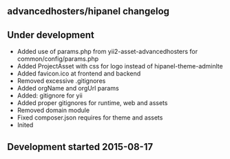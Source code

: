 advancedhosters/hipanel changelog
---------------------------------

## Under development

- Added use of params.php from yii2-asset-advancedhosters for common/config/params.php
- Added ProjectAsset with css for logo instead of hipanel-theme-adminlte
- Added favicon.ico at frontend and backend
- Removed excessive .gitignores
- Added orgName and orgUrl params
- Added: gitignore for yii
- Added proper gitignores for runtime, web and assets
- Removed domain module
- Fixed composer.json requires for theme and assets
- Inited

## Development started 2015-08-17

